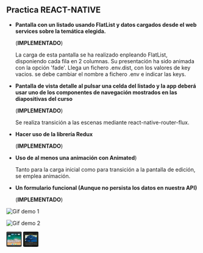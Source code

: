 ## Practica REACT-NATIVE

* **Pantalla con un listado usando FlatList y datos cargados desde el web
services sobre la temática elegida.** 

	(**IMPLEMENTADO**)

	La carga de esta pantalla se ha realizado enpleando FlatList, disponiendo cada fila en 2 columnas. Su presentación ha sido animada con la opción 'fade'. Llega un fichero .env.dist, con los valores de key vacios. se debe cambiar el nombre a fichero .env e indicar las keys.


* **Pantalla de vista detalle al pulsar una celda del listado y la app deberá usar uno de los componentes de navegación mostrados
en las diapositivas del curso** 

	(**IMPLEMENTADO**)

	Se realiza transición a las escenas mediante react-native-router-flux.



* **Hacer uso de la librería Redux**

	(**IMPLEMENTADO**)


* **Uso de al menos una animación con Animated**)

	Tanto para la carga inicial como para transición a la pantalla de edición, se emplea animación.
	
* **Un formulario funcional (Aunque no persista los datos en nuestra API)**
	
	(**IMPLEMENTADO**)
	
![Gif demo 1](https://github.com/ARFEGA/PracticaReactNative/tree/master/gif/1.gif)

![Gif demo 2](https://github.com/ARFEGA/PracticaReactNative/tree/master/gif/2.gif)

<img src="https://github.com/ARFEGA/PracticaReactNative/blob/master/gif/1.gif" width="40" height="40" />

<img src="https://github.com/ARFEGA/PracticaReactNative/blob/master/gif/2.gif" width="40" height="40" />
